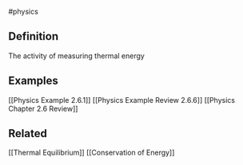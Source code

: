 #physics 
## Definition 
The activity of measuring thermal energy



## Examples
[[Physics Example 2.6.1]]
[[Physics Example Review 2.6.6]]
[[Physics Chapter 2.6 Review]]

## Related
[[Thermal Equilibrium]]
[[Conservation of Energy]]